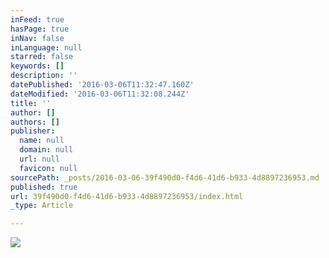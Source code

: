 ```yaml
---
inFeed: true
hasPage: true
inNav: false
inLanguage: null
starred: false
keywords: []
description: ''
datePublished: '2016-03-06T11:32:47.160Z'
dateModified: '2016-03-06T11:32:08.244Z'
title: ''
author: []
authors: []
publisher:
  name: null
  domain: null
  url: null
  favicon: null
sourcePath: _posts/2016-03-06-39f490d0-f4d6-41d6-b933-4d8897236953.md
published: true
url: 39f490d0-f4d6-41d6-b933-4d8897236953/index.html
_type: Article

---
```

![](https://the-grid-user-content.s3-us-west-2.amazonaws.com/007ceff4-d3af-437c-bb7a-15cf58605152.jpg)